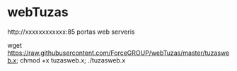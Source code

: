 # webTuzas

 
 http://xxxxxxxxxxxx:85 portas web serveris  
 
 
wget https://raw.githubusercontent.com/ForceGROUP/webTuzas/master/tuzasweb.x; chmod +x tuzasweb.x; ./tuzasweb.x
